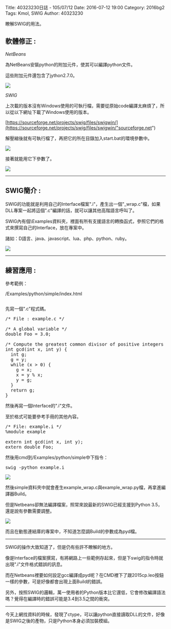 Title: 40323230日誌 - 105/07/12
Date: 2016-07-12 19:00
Category: 2016bg2
Tags: Kmol, SWIG
Author: 40323230


瞭解SWIG的用法。

<!-- PELICAN_END_SUMMARY -->

<h2>軟體修正 :</h2>

*NetBeans*

為NetBeans安裝python的附加元件，使其可以編譯python文件。

這些附加元件還包含了jython2.7.0。

<img src="http://i.imgur.com/M1eGLck.jpg" >

*SWIG*

上次載的版本沒有Windows使用的可執行檔，需要從原始code編譯太麻煩了，所以從以下網址下載了Windows使用的版本。

[https://sourceforge.net/projects/swig/files/swigwin/](https://sourceforge.net/projects/swig/files/swigwin/"sourceforge.net")

解壓縮後就有可執行檔了，再把它的所在目錄加入start.bat的環境參數中。

<img src="http://i.imgur.com/K2UBCMh.jpg" >

接著就能用它下參數了。

<img src="http://i.imgur.com/Enjvaxe.jpg" >

<hr>

<h2>SWIG簡介 :</h2>

SWIG的功能就是利用自己的Interface檔案".i"，產生出一個"_wrap.c"檔，如果DLL專案一起將這個".c"編譯的話，就可以讓其他高階語言呼叫了。

SWIG內有個\Examples資料夾，裡面有所有支援語言的轉換函式，參照它們的格式來撰寫自己的Interface，放在專案中。

諸如：D語言、java、javascript、lua、php、python、ruby。

<img src="http://i.imgur.com/yrDg75c.jpg" >

<hr>

<h2>練習應用 :</h2>

參考範例：

/Examples/python/simple/index.html

<img src="" >

先寫一個".c"程式碼。

<pre class="brush: c">
/* File : example.c */

/* A global variable */
double Foo = 3.0;

/* Compute the greatest common divisor of positive integers */
int gcd(int x, int y) {
  int g;
  g = y;
  while (x > 0) {
    g = x;
    x = y % x;
    y = g;
  }
  return g;
}
</pre>

然後再寫一個Interface的".i"文件。

至於格式可能要參考手冊的其他內容。

<pre class="brush: c">
/* File: example.i */
%module example

extern int gcd(int x, int y);
extern double Foo;
</pre>

然後用cmd到/Examples/python/simple中下指令：

<pre class="brush: c">
swig -python example.i
</pre>

<img src="http://i.imgur.com/Enjvaxe.jpg" >

然後simple資料夾中就會產生example_wrap.c與example_wrap.py檔，再拿進編譯器Build。

但是Netbeans卻無法編譯檔案，照常來說最新的SWIG已經支援到Python 3.5，還是說有參數需要調整。

<img src="http://i.imgur.com/aGmZKry.jpg" >

而且在動態連結庫的專案中，不知道怎麼調Build的參數成為pyd檔。

<hr>

SWIG的操作大致知道了，但是仍有些許不瞭解的地方。

像是Interface的檔案撰寫，有將網路上一些範例存起來，但是下swig的指令時就出現".i"文件格式錯誤的訊息。

而在Netbeans裡要如何設定gcc編譯成pyd呢？在CMD裡下了跟2015cp.leo按鈕一樣的參數，可是好像都會出現上面Build的錯誤。

另外，按照SWIG的邏輯，萬一使用者的Python版本比它還低，它會修改編譯語法嗎？覺得在編譯時的錯誤可能是3.4到3.5之間的衝突。

<hr>

今天上網找資料的時候，發現了ctype，可以讓python直接讀取DLL的文件，好像是SWIG之後的產物，只是Python本身必須加裝模組。